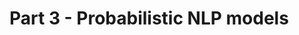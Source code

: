 # Part 3 - Probabilistic NLP models

<!-- TODO
This part should get a little more weight, as the statistical methods are interesting, still somewhat intuitive, and at the same time rather easy to implement.
It will show the students that even with leight-weight approaches, we can solve impressing NLP tasks.
-->
